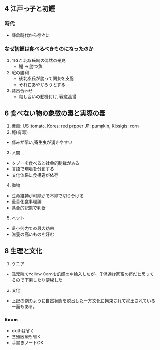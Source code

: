 ## 4 江戸っ子と初鰹
### 時代
* 鎌倉時代から徐々に
### なぜ初鰹は食べるべきものになったのか
1. 1537: 北条氏綱の偶然の発見
    * 鰹 -> 勝つ魚
2. 戦の勝利
    * 後北条氏が勝って関東を支配
    * それにあやかろうとする
3. 語呂合わせ
    * 殺し合いの動機付け, 戦意高揚
## 6 食べない物の象徴の毒と実際の毒
1. 無毒: US :tomato, Korea: red pepper
JP: pumpkin, Kipsigis: corn
2. 鰹(有毒)
* 傷みが早い,寄生虫が湧きやすい
3. 人間
* タブーを食べると社会的制裁がある
* 言語で環境を分節する
* 文化体系に食構造が依存
4. 動物
* 生命維持が可能かで本能で切り分ける
* 最善化食事理論
* 集合的記憶で判断
5. ペット
* 最小努力での最大効果
* 滋養の高いものを好む

## 8 生理と文化
1. ケニア
* 孤児院でYellow Cornを飢饉の中輸入したが、子供達は家畜の餌だと思ってるので下痢したり便秘した
2. 文化
* 上記の例のように自然状態を脱出した一方文化に拘束されて抑圧されている一面もある。


### Exam
* clothは省く
* 生殖医療も省く
* 手書きノートOK